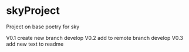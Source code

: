 # skyProject
Project on base poetry for sky

V0.1 create new branch develop
V0.2 add to remote branch develop
V0.3 add new text to readme

